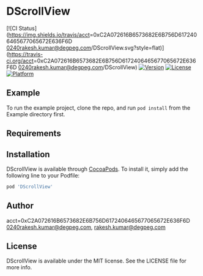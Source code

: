 # DScrollView

[![CI Status](https://img.shields.io/travis/acct<blob>=0xC2A072616B6573682E6B756D6172406465677065672E636F6D  0240rakesh.kumar@degpeg.com/DScrollView.svg?style=flat)](https://travis-ci.org/acct<blob>=0xC2A072616B6573682E6B756D6172406465677065672E636F6D  0240rakesh.kumar@degpeg.com/DScrollView)
[![Version](https://img.shields.io/cocoapods/v/DScrollView.svg?style=flat)](https://cocoapods.org/pods/DScrollView)
[![License](https://img.shields.io/cocoapods/l/DScrollView.svg?style=flat)](https://cocoapods.org/pods/DScrollView)
[![Platform](https://img.shields.io/cocoapods/p/DScrollView.svg?style=flat)](https://cocoapods.org/pods/DScrollView)

## Example

To run the example project, clone the repo, and run `pod install` from the Example directory first.

## Requirements

## Installation

DScrollView is available through [CocoaPods](https://cocoapods.org). To install
it, simply add the following line to your Podfile:

```ruby
pod 'DScrollView'
```

## Author

acct<blob>=0xC2A072616B6573682E6B756D6172406465677065672E636F6D  0240rakesh.kumar@degpeg.com, rakesh.kumar@degpeg.com

## License

DScrollView is available under the MIT license. See the LICENSE file for more info.
